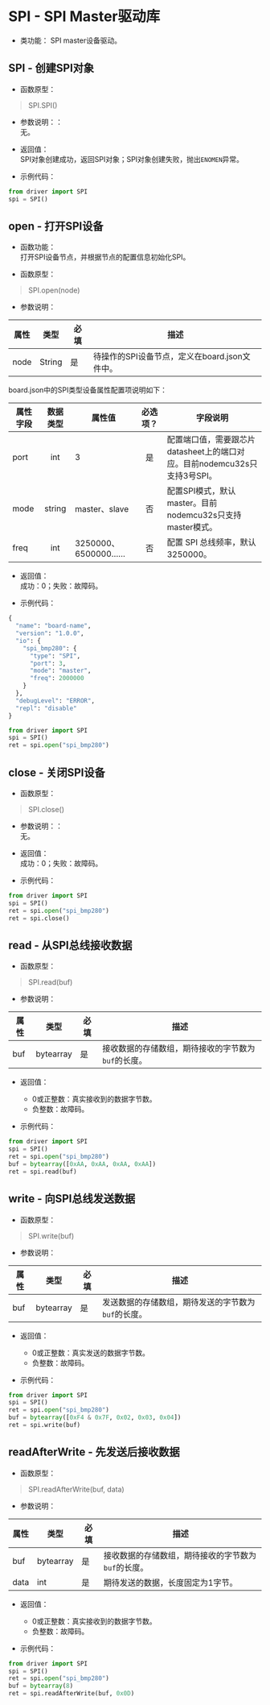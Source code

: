 # SPI - SPI Master驱动库

* 类功能：
SPI master设备驱动。

## SPI - 创建SPI对象

* 函数原型：
> SPI.SPI()

* 参数说明：：  
无。

* 返回值：  
SPI对象创建成功，返回SPI对象；SPI对象创建失败，抛出`ENOMEN`异常。

* 示例代码：

```python
from driver import SPI
spi = SPI()
```

## open - 打开SPI设备

* 函数功能：  
打开SPI设备节点，并根据节点的配置信息初始化SPI。

* 函数原型：
> SPI.open(node)

* 参数说明：

| 属性 | 类型 | 必填 | 描述 |
| --- | --- | --- | --- |
| node | String | 是 | 待操作的SPI设备节点，定义在board.json文件中。 |

board.json中的SPI类型设备属性配置项说明如下：

|属性字段|数据类型|属性值|必选项？|字段说明|
|-----|:---:|----|:---:|----|
|port|int|3|是|配置端口值，需要跟芯片datasheet上的端口对应。目前nodemcu32s只支持3号SPI。|
|mode|string|master、slave|否|配置SPI模式，默认master。目前nodemcu32s只支持master模式。|
|freq|int|3250000、6500000……|否|配置 SPI 总线频率，默认3250000。|

* 返回值：  
成功：0；失败：故障码。

* 示例代码：

```python
{
  "name": "board-name",
  "version": "1.0.0",
  "io": {
    "spi_bmp280": {
      "type": "SPI",
      "port": 3,
      "mode": "master",
      "freq": 2000000
    }
  },
  "debugLevel": "ERROR",
  "repl": "disable"
}
```
```python
from driver import SPI
spi = SPI()
ret = spi.open("spi_bmp280")
```

## close - 关闭SPI设备

* 函数原型：
> SPI.close()

* 参数说明：：  
无。

* 返回值：  
成功：0；失败：故障码。

* 示例代码：

```python
from driver import SPI
spi = SPI()
ret = spi.open("spi_bmp280")
ret = spi.close()
```

## read - 从SPI总线接收数据

* 函数原型：  
> SPI.read(buf)

* 参数说明：

| 属性 | 类型 | 必填 | 描述 |
| --- | --- | --- | --- |
| buf | bytearray | 是 | 接收数据的存储数组，期待接收的字节数为`buf`的长度。 |

* 返回值：  
   - 0或正整数：真实接收到的数据字节数。
   - 负整数：故障码。

* 示例代码：

```python
from driver import SPI
spi = SPI()
ret = spi.open("spi_bmp280")
buf = bytearray([0xAA, 0xAA, 0xAA, 0xAA])
ret = spi.read(buf)
```

## write - 向SPI总线发送数据

* 函数原型：
> SPI.write(buf)

* 参数说明：

| 属性 | 类型 | 必填 | 描述 |
| --- | --- | --- | --- |
| buf | bytearray | 是 | 发送数据的存储数组，期待发送的字节数为`buf`的长度。 |

* 返回值：  
   - 0或正整数：真实发送的数据字节数。
   - 负整数：故障码。

* 示例代码：

```python
from driver import SPI
spi = SPI()
ret = spi.open("spi_bmp280")
buf = bytearray([0xF4 & 0x7F, 0x02, 0x03, 0x04])
ret = spi.write(buf)
```

## readAfterWrite - 先发送后接收数据

* 函数原型：
> SPI.readAfterWrite(buf, data)

* 参数说明：

| 属性 | 类型 | 必填 | 描述 |
| --- | --- | --- | ---
| buf | bytearray | 是 | 接收数据的存储数组，期待接收的字节数为`buf`的长度。 |
| data | int | 是 | 期待发送的数据，长度固定为1字节。 |

* 返回值：  
   - 0或正整数：真实接收到的数据字节数。
   - 负整数：故障码。

* 示例代码：

```python
from driver import SPI
spi = SPI()
ret = spi.open("spi_bmp280")
buf = bytearray(8)
ret = spi.readAfterWrite(buf, 0x0D)
```
